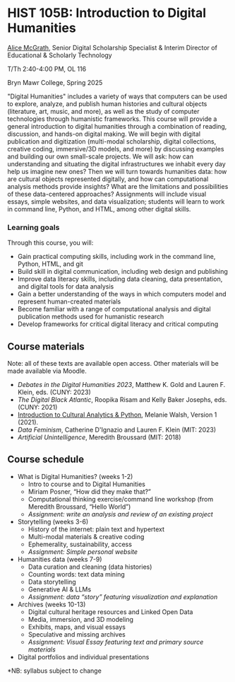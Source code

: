 # HIST 105B: Introduction to Digital Humanities

[Alice McGrath](https://alicetmcgrath.com), Senior Digital Scholarship Specialist & Interim Director of Educational & Scholarly Technology

T/Th 2:40-4:00 PM, OL 116

Bryn Mawr College, Spring 2025

"Digital Humanities" includes a variety of ways that computers can be used to explore, analyze, and publish human histories and cultural objects (literature, art, music, and more), as well as the study of computer technologies through humanistic frameworks. This course will provide a general introduction to digital humanities through a combination of reading, discussion, and hands-on digital making. We will begin with digital publication and digitization (multi-modal scholarship, digital collections, creative coding, immersive/3D models, and more) by discussing examples and building our own small-scale projects. We will ask: how can understanding and situating the digital infrastructures we inhabit every day help us imagine new ones? Then we will turn towards humanities data: how are cultural objects represented digitally, and how can computational analysis methods provide insights? What are the limitations and possibilities of these data-centered approaches? Assignments will include visual essays, simple websites, and data visualization; students will learn to work in command line, Python, and HTML, among other digital skills. 

### Learning goals

Through this course, you will:

- Gain practical computing skills, including work in the command line, Python, HTML, and git
- Build skill in digital communication, including web design and publishing
- Improve data literacy skills, including data cleaning, data presentation, and digital tools for data analysis
- Gain a better understanding of the ways in which computers model and represent human-created materials
- Become familiar with a range of computational analysis and digital publication methods used for humanistic research
- Develop frameworks for critical digital literacy and critical computing

## **Course materials**

Note: all of these texts are available open access. Other materials will be made available via Moodle.

- *Debates in the Digital Humanities 2023*, Matthew K. Gold and Lauren F. Klein, eds. (CUNY: 2023)
- *The Digital Black Atlantic*, Roopika Risam and Kelly Baker Josephs, eds. (CUNY: 2021)
- [Introduction to Cultural Analytics & Python](https://melaniewalsh.github.io/Intro-Cultural-Analytics/welcome.html), Melanie Walsh, Version 1 (2021). 
- *Data Feminism*, Catherine D'Ignazio and Lauren F. Klein (MIT: 2023)
- *Artificial Unintelligence*, Meredith Broussard (MIT: 2018)


## Course schedule

- What is Digital Humanities? (weeks 1-2)
	- Intro to course and to Digital Humanities
	- Miriam Posner, “How did they make that?” 
	- Computational thinking exercise/command line workshop (from Meredith Broussard, “Hello World”)
	- *Assignment: write an analysis and review of an existing project*
- Storytelling (weeks 3-6)
	- History of the internet: plain text and hypertext
	- Multi-modal materials & creative coding
	- Ephemerality, sustainability, access
	- *Assignment: Simple personal website*
- Humanities data (weeks 7-9)
	- Data curation and cleaning (data histories)
	- Counting words: text data mining
	- Data storytelling
    - Generative AI & LLMs
	- *Assignment: data “story” featuring visualization and explanation*
- Archives (weeks 10-13)
	- Digital cultural heritage resources and Linked Open Data
	- Media, immersion, and 3D modeling
	- Exhibits, maps, and visual essays
	- Speculative and missing archives
	- *Assignment: Visual Essay featuring text and primary source materials*
- Digital portfolios and individual presentations

*NB: syllabus subject to change
